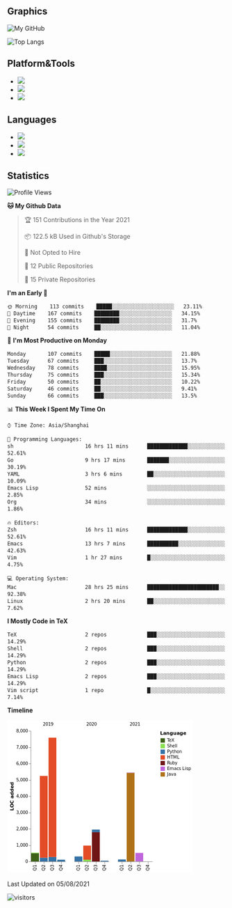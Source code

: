 ## Graphics

![My GitHub](https://github-readme-stats.vercel.app/api?username=SteamedFish&count_private=true&show_icons=true&theme=buefy&include_all_commits=false)

![Top Langs](https://github-readme-stats.vercel.app/api/top-langs/?username=SteamedFish&theme=buefy&hide=ruby&count_private=true&show_icons=true&layout=compact)

## Platform&Tools

* [![](https://img.shields.io/badge/ArchLinux--purple?style=flat-square&logo=ArchLinux)](https://www.archlinux.org/)
* [![](https://img.shields.io/badge/Gentoo-testing-purple?style=flat-square&logo=Gentoo)](https://www.gentoo.org/)
* [![](https://img.shields.io/badge/Doom%20Emacs-28-blue?style=flat-square&logo=Gnu%20emacs&logoColor=white)](https://www.gnu.org/software/emacs/)

## Languages

* [![](https://img.shields.io/badge/-Python-3776AB?style=flat-square&logo=python&logoColor=white)](https://www.python.org/)
* [![](https://img.shields.io/badge/-Bash-00ADD8?style=flat-square&logo=Gnu-bash&logoColor=white)](https://www.gnu.org/software/bash/)
* [![](https://img.shields.io/badge/-Go-00ADD8?style=flat-square&logo=go&logoColor=white)](https://golang.org/)

## Statistics

<!--START_SECTION:waka-->
![Profile Views](http://img.shields.io/badge/Profile%20Views-4-blue)

**🐱 My Github Data** 

> 🏆 151 Contributions in the Year 2021
 > 
> 📦 122.5 kB Used in Github's Storage 
 > 
> 🚫 Not Opted to Hire
 > 
> 📜 12 Public Repositories 
 > 
> 🔑 15 Private Repositories  
 > 
**I'm an Early 🐤** 

```text
🌞 Morning    113 commits    █████░░░░░░░░░░░░░░░░░░░░   23.11% 
🌆 Daytime    167 commits    ████████░░░░░░░░░░░░░░░░░   34.15% 
🌃 Evening    155 commits    ████████░░░░░░░░░░░░░░░░░   31.7% 
🌙 Night      54 commits     ██░░░░░░░░░░░░░░░░░░░░░░░   11.04%

```
📅 **I'm Most Productive on Monday** 

```text
Monday       107 commits    █████░░░░░░░░░░░░░░░░░░░░   21.88% 
Tuesday      67 commits     ███░░░░░░░░░░░░░░░░░░░░░░   13.7% 
Wednesday    78 commits     ████░░░░░░░░░░░░░░░░░░░░░   15.95% 
Thursday     75 commits     ███░░░░░░░░░░░░░░░░░░░░░░   15.34% 
Friday       50 commits     ██░░░░░░░░░░░░░░░░░░░░░░░   10.22% 
Saturday     46 commits     ██░░░░░░░░░░░░░░░░░░░░░░░   9.41% 
Sunday       66 commits     ███░░░░░░░░░░░░░░░░░░░░░░   13.5%

```


📊 **This Week I Spent My Time On** 

```text
⌚︎ Time Zone: Asia/Shanghai

💬 Programming Languages: 
sh                       16 hrs 11 mins      █████████████░░░░░░░░░░░░   52.61% 
Go                       9 hrs 17 mins       ███████░░░░░░░░░░░░░░░░░░   30.19% 
YAML                     3 hrs 6 mins        ██░░░░░░░░░░░░░░░░░░░░░░░   10.09% 
Emacs Lisp               52 mins             ░░░░░░░░░░░░░░░░░░░░░░░░░   2.85% 
Org                      34 mins             ░░░░░░░░░░░░░░░░░░░░░░░░░   1.86%

🔥 Editors: 
Zsh                      16 hrs 11 mins      █████████████░░░░░░░░░░░░   52.61% 
Emacs                    13 hrs 7 mins       ██████████░░░░░░░░░░░░░░░   42.63% 
Vim                      1 hr 27 mins        █░░░░░░░░░░░░░░░░░░░░░░░░   4.75%

💻 Operating System: 
Mac                      28 hrs 25 mins      ███████████████████████░░   92.38% 
Linux                    2 hrs 20 mins       ██░░░░░░░░░░░░░░░░░░░░░░░   7.62%

```

**I Mostly Code in TeX** 

```text
TeX                      2 repos             ███░░░░░░░░░░░░░░░░░░░░░░   14.29% 
Shell                    2 repos             ███░░░░░░░░░░░░░░░░░░░░░░   14.29% 
Python                   2 repos             ███░░░░░░░░░░░░░░░░░░░░░░   14.29% 
Emacs Lisp               2 repos             ███░░░░░░░░░░░░░░░░░░░░░░   14.29% 
Vim script               1 repo              █░░░░░░░░░░░░░░░░░░░░░░░░   7.14%

```


**Timeline**

![Chart not found](https://raw.githubusercontent.com/SteamedFish/SteamedFish/master/charts/bar_graph.png) 


 Last Updated on 05/08/2021
<!--END_SECTION:waka-->

![visitors](https://visitor-badge.laobi.icu/badge?page_id=SteamedFish.SteamedFish)

